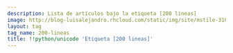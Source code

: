 ```yaml
---
description: Lista de artículos bajo la etiqueta [200 lineas]
image: http://blog-luisalejandro.rhcloud.com/static/img/site/mstile-310x310.png
layout: tag
tag_name: 200-lineas
title: !!python/unicode 'Etiqueta [200 lineas]'
---
```

